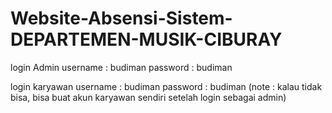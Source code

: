 # Website-Absensi-Sistem-DEPARTEMEN-MUSIK-CIBURAY

login Admin
username : budiman
password : budiman

login karyawan
username : budiman
password : budiman (note : kalau tidak bisa, bisa buat akun karyawan sendiri setelah login sebagai admin)
